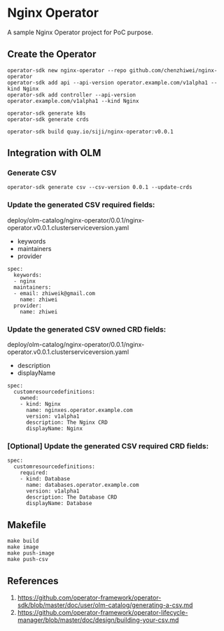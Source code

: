# Nginx Operator

A sample Nginx Operator project for PoC purpose.


## Create the Operator

```
operator-sdk new nginx-operator --repo github.com/chenzhiwei/nginx-operator
operator-sdk add api --api-version operator.example.com/v1alpha1 --kind Nginx
operator-sdk add controller --api-version operator.example.com/v1alpha1 --kind Nginx

operator-sdk generate k8s
operator-sdk generate crds

operator-sdk build quay.io/siji/nginx-operator:v0.0.1
```


## Integration with OLM

### Generate CSV

```
operator-sdk generate csv --csv-version 0.0.1 --update-crds
```

### Update the generated CSV required fields:

deploy/olm-catalog/nginx-operator/0.0.1/nginx-operator.v0.0.1.clusterserviceversion.yaml

* keywords
* maintainers
* provider

```
spec:
  keywords:
  - nginx
  maintainers:
  - email: zhiweik@gmail.com
    name: zhiwei
  provider:
    name: zhiwei
```

### Update the generated CSV owned CRD fields:

deploy/olm-catalog/nginx-operator/0.0.1/nginx-operator.v0.0.1.clusterserviceversion.yaml

* description
* displayName

```
spec:
  customresourcedefinitions:
    owned:
    - kind: Nginx
      name: nginxes.operator.example.com
      version: v1alpha1
      description: The Nginx CRD
      displayName: Nginx
```

### [Optional] Update the generated CSV required CRD fields:

```
spec:
  customresourcedefinitions:
    required:
    - kind: Database
      name: databases.operator.example.com
      version: v1alpha1
      description: The Database CRD
      displayName: Database
```


## Makefile

```
make build
make image
make push-image
make push-csv
```

## References

1. https://github.com/operator-framework/operator-sdk/blob/master/doc/user/olm-catalog/generating-a-csv.md
1. https://github.com/operator-framework/operator-lifecycle-manager/blob/master/doc/design/building-your-csv.md
